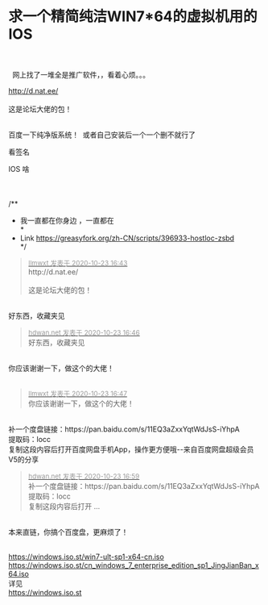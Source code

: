 # 求一个精简纯洁WIN7*64的虚拟机用的IOS


<br />
<br />
&nbsp;&nbsp;网上找了一堆全是推广软件，，看着心烦。。。

http://d.nat.ee/<br />
<br />
这是论坛大佬的包！<br />
<br />
<img src="static/image/smiley/default/lol.gif" smilieid="12" border="0" alt="" /><img src="static/image/smiley/default/lol.gif" smilieid="12" border="0" alt="" /><img src="static/image/smiley/default/lol.gif" smilieid="12" border="0" alt="" />

百度一下纯净版系统！&nbsp;&nbsp;或者自己安装后一个一个删不就行了

看签名

IOS 啥<br />
<br />
<br />
<br />
/**<br />
 * 我一直都在你身边 ，一直都在<br />
 *<br />
 * Link https://greasyfork.org/zh-CN/scripts/396933-hostloc-zsbd<br />
 */

<div class="quote"><blockquote><font size="2"><a href="https://www.hostloc.com/forum.php?mod=redirect&amp;goto=findpost&amp;pid=9341855&amp;ptid=757666" target="_blank"><font color="#999999">llmwxt 发表于 2020-10-23 16:43</font></a></font><br />
http://d.nat.ee/<br />
<br />
这是论坛大佬的包！</blockquote></div><br />
好东西，收藏夹见

<div class="quote"><blockquote><font size="2"><a href="https://www.hostloc.com/forum.php?mod=redirect&amp;goto=findpost&amp;pid=9341877&amp;ptid=757666" target="_blank"><font color="#999999">hdwan.net 发表于 2020-10-23 16:46</font></a></font><br />
好东西，收藏夹见</blockquote></div><br />
你应该谢谢一下，做这个的大佬！<br />
<br />
<img src="static/image/smiley/default/loveliness.gif" smilieid="28" border="0" alt="" />

<div class="quote"><blockquote><font size="2"><a href="https://www.hostloc.com/forum.php?mod=redirect&amp;goto=findpost&amp;pid=9341882&amp;ptid=757666" target="_blank"><font color="#999999">llmwxt 发表于 2020-10-23 16:47</font></a></font><br />
你应该谢谢一下，做这个的大佬！</blockquote></div><br />
补一个度盘链接：https://pan.baidu.com/s/11EQ3aZxxYqtWdJsS-iYhpA <br />
提取码：locc <br />
复制这段内容后打开百度网盘手机App，操作更方便哦--来自百度网盘超级会员V5的分享

<div class="quote"><blockquote><font size="2"><a href="https://www.hostloc.com/forum.php?mod=redirect&amp;goto=findpost&amp;pid=9341937&amp;ptid=757666" target="_blank"><font color="#999999">hdwan.net 发表于 2020-10-23 16:59</font></a></font><br />
补一个度盘链接：https://pan.baidu.com/s/11EQ3aZxxYqtWdJsS-iYhpA <br />
提取码：locc <br />
复制这段内容后打开 ...</blockquote></div><br />
本来直链，你搞个百度盘，更麻烦了！<br />
<br />
<img src="static/image/smiley/default/loveliness.gif" smilieid="28" border="0" alt="" />

https://windows.iso.st/win7-ult-sp1-x64-cn.iso<br />
https://windows.iso.st/cn_windows_7_enterprise_edition_sp1_JingJianBan_x64.iso<br />
详见<br />
https://windows.iso.st
